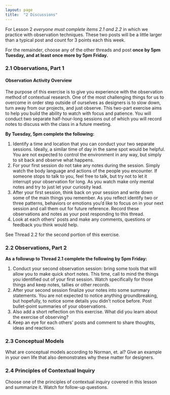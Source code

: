 ```yaml
---
layout: page
title:  "2 Discussions"
---
```

For Lesson 2 *everyone must complete items 2.1 and 2.2* in which we practice with observation techniques. These two posts will be a little larger than a typical post and count for 3 points each this week.

For the remainder, choose any of the other threads and post **once by 5pm Tuesday, and at least once more by 5pm Friday.**

### 2.1 Observations, Part 1

#### Observation Activity Overview

The purpose of this exercise is to give you experience with the observation method of contextual research. One of the most challenging things for us to overcome in order step outside of ourselves as designers is to slow down, turn away from our projects, and just observe. This two-part exercise aims to help you build the ability to watch with focus and patience. You will conduct two separate half-hour-long sessions out of which you will record notes to discuss with the class in a future meeting.

**By Tuesday, 5pm complete the following:**

1. Identify a time and location that you can conduct your two separate sessions. Ideally, a similar time of day in the same spot would be helpful. You are not expected to control the environment in any way, but simply to sit back and observe what happens.
2. For your first session do not take any notes during the session. Simply watch the body language and actions of the people you encounter. If someone stops to talk to you, feel free to talk, but try not to let it interrupt your observation for long. As you watch make only mental notes and try to just let your curiosity lead.
3. After your first session, think back on your session and write down some of the main things you remember. As you reflect identify two or three patterns, behaviors or emotions you’d like to focus on in your next session and call them out for future reference. Record these observations and notes as your post responding to this thread.
4. Look at each others' posts and make any comments, questions or feedback you think would help.

See Thread 2.2 for the second portion of this exercise.

### 2.2 Observations, Part 2

**As a followup to Thread 2.1 complete the following by 5pm Friday:**

1. Conduct your second observation session: bring some tools that will allow you to make quick short notes. This time, call to mind the things you identified out of your first session. Watch specifically for those things and keep notes, tallies or other records.
2. After your second session finalize your notes into some summary statements. You are not expected to notice anything groundbreaking, but hopefully, to notice some details you didn’t notice before. Post bullet-point summaries of your observations.
3. Also add a short reflection on this exercise. What did you learn about the exercise of observing?
4. Keep an eye for each others' posts and comment to share thoughts, ideas and reactions.

### 2.3 Conceptual Models

What are conceptual models according to Norman, et. al? Give an example in your own life that also demonstrates why these matter for designers.

### 2.4 Principles of Contextual Inquiry

Choose one of the principles of contextual inquiry covered in this lesson and summarize it. Watch for follow-up questions.
